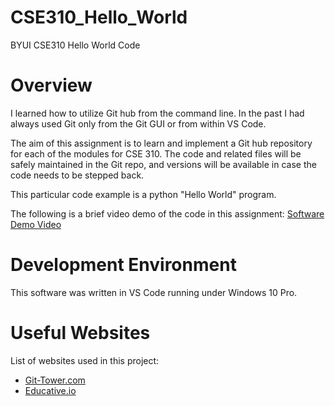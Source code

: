 # CSE310_Hello_World
BYUI CSE310 Hello World Code

# Overview

I learned how to utilize Git hub from the command line. In the past I had always used Git only from the Git GUI or from within VS Code.

The aim of this assignment is to learn and implement a Git hub repository for each of the modules for CSE 310. The code and related files will be safely maintained in the Git repo, and versions will be available in case the code needs to be stepped back.

This particular code example is a python "Hello World" program.

The following is a brief video demo of the code in this assignment:
[Software Demo Video](https://www.youtube.com/watch?v=Js5yzv5KiNE)

# Development Environment

This software was written in VS Code running under Windows 10 Pro.


# Useful Websites

List of websites used in this project:
* [Git-Tower.com](https://www.git-tower.com/learn/git/commands/git-clone)
* [Educative.io](https://www.educative.io/answers/how-to-clone-a-git-repository-using-the-command-line)
